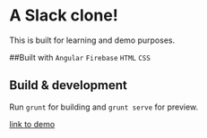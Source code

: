 # A Slack clone!
This is built for learning and demo purposes.

##Built with
`Angular` `Firebase` `HTML` `CSS`

## Build & development

Run `grunt` for building and `grunt serve` for preview.

[link to demo](https://uwatm8.firebaseio.com/)
